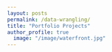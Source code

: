 ```yaml
---
layout: posts
permalink: /data-wrangling/
title: "Portfolio Projects"
author_profile: true
  image: "/image/waterfront.jpg"
---
```



